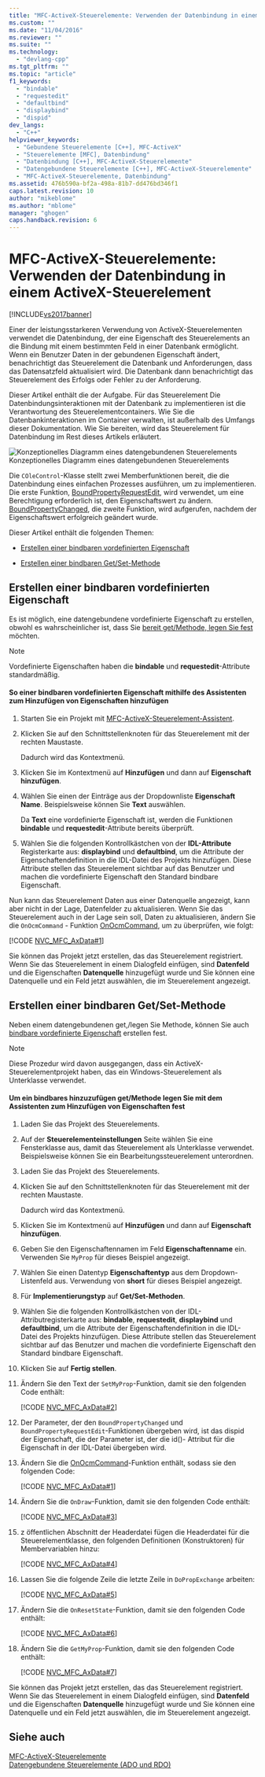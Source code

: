 ```yaml
---
title: "MFC-ActiveX-Steuerelemente: Verwenden der Datenbindung in einem ActiveX-Steuerelement | Microsoft Docs"
ms.custom: ""
ms.date: "11/04/2016"
ms.reviewer: ""
ms.suite: ""
ms.technology: 
  - "devlang-cpp"
ms.tgt_pltfrm: ""
ms.topic: "article"
f1_keywords: 
  - "bindable"
  - "requestedit"
  - "defaultbind"
  - "displaybind"
  - "dispid"
dev_langs: 
  - "C++"
helpviewer_keywords: 
  - "Gebundene Steuerelemente [C++], MFC-ActiveX"
  - "Steuerelemente [MFC], Datenbindung"
  - "Datenbindung [C++], MFC-ActiveX-Steuerelemente"
  - "Datengebundene Steuerelemente [C++], MFC-ActiveX-Steuerelemente"
  - "MFC-ActiveX-Steuerelemente, Datenbindung"
ms.assetid: 476b590a-bf2a-498a-81b7-dd476bd346f1
caps.latest.revision: 10
author: "mikeblome"
ms.author: "mblome"
manager: "ghogen"
caps.handback.revision: 6
---
```

# MFC-ActiveX-Steuerelemente: Verwenden der Datenbindung in einem ActiveX-Steuerelement
[!INCLUDE[vs2017banner](../assembler/inline/includes/vs2017banner.md)]

Einer der leistungsstarkeren Verwendung von ActiveX\-Steuerelementen verwendet die Datenbindung, der eine Eigenschaft des Steuerelements an die Bindung mit einem bestimmten Feld in einer Datenbank ermöglicht.  Wenn ein Benutzer Daten in der gebundenen Eigenschaft ändert, benachrichtigt das Steuerelement die Datenbank und Anforderungen, dass das Datensatzfeld aktualisiert wird.  Die Datenbank dann benachrichtigt das Steuerelement des Erfolgs oder Fehler zu der Anforderung.  
  
 Dieser Artikel enthält die der Aufgabe. Für das Steuerelement  Die Datenbindungsinteraktionen mit der Datenbank zu implementieren ist die Verantwortung des Steuerelementcontainers.  Wie Sie die Datenbankinteraktionen im Container verwalten, ist außerhalb des Umfangs dieser Dokumentation.  Wie Sie bereiten, wird das Steuerelement für Datenbindung im Rest dieses Artikels erläutert.  
  
 ![Konzeptionelles Diagramm eines datengebundenen Steuerelements](../mfc/media/vc374v1.png "vc374V1")  
Konzeptionelles Diagramm eines datengebundenen Steuerelements  
  
 Die `COleControl`\-Klasse stellt zwei Memberfunktionen bereit, die die Datenbindung eines einfachen Prozesses ausführen, um zu implementieren.  Die erste Funktion, [BoundPropertyRequestEdit](../Topic/COleControl::BoundPropertyRequestEdit.md), wird verwendet, um eine Berechtigung erforderlich ist, den Eigenschaftswert zu ändern.  [BoundPropertyChanged](../Topic/COleControl::BoundPropertyChanged.md), die zweite Funktion, wird aufgerufen, nachdem der Eigenschaftswert erfolgreich geändert wurde.  
  
 Dieser Artikel enthält die folgenden Themen:  
  
-   [Erstellen einer bindbaren vordefinierten Eigenschaft](#vchowcreatingbindablestockproperty)  
  
-   [Erstellen einer bindbaren Get\/Set\-Methode](#vchowcreatingbindablegetsetmethod)  
  
##  <a name="vchowcreatingbindablestockproperty"></a> Erstellen einer bindbaren vordefinierten Eigenschaft  
 Es ist möglich, eine datengebundene vordefinierte Eigenschaft zu erstellen, obwohl es wahrscheinlicher ist, dass Sie [bereit get\/Methode, legen Sie fest](#vchowcreatingbindablegetsetmethod) möchten.  
  
> [!NOTE]
>  Vordefinierte Eigenschaften haben die **bindable** und **requestedit**\-Attribute standardmäßig.  
  
#### So einer bindbaren vordefinierten Eigenschaft mithilfe des Assistenten zum Hinzufügen von Eigenschaften hinzufügen  
  
1.  Starten Sie ein Projekt mit [MFC\-ActiveX\-Steuerelement\-Assistent](../mfc/reference/mfc-activex-control-wizard.md).  
  
2.  Klicken Sie auf den Schnittstellenknoten für das Steuerelement mit der rechten Maustaste.  
  
     Dadurch wird das Kontextmenü.  
  
3.  Klicken Sie im Kontextmenü auf **Hinzufügen** und dann auf **Eigenschaft hinzufügen**.  
  
4.  Wählen Sie einen der Einträge aus der Dropdownliste **Eigenschaft Name**.  Beispielsweise können Sie **Text** auswählen.  
  
     Da **Text** eine vordefinierte Eigenschaft ist, werden die Funktionen **bindable** und **requestedit**\-Attribute bereits überprüft.  
  
5.  Wählen Sie die folgenden Kontrollkästchen von der **IDL\-Attribute** Registerkarte aus: **displaybind** und **defaultbind**, um die Attribute der Eigenschaftendefinition in die IDL\-Datei des Projekts hinzufügen.  Diese Attribute stellen das Steuerelement sichtbar auf das Benutzer und machen die vordefinierte Eigenschaft den Standard bindbare Eigenschaft.  
  
 Nun kann das Steuerelement Daten aus einer Datenquelle angezeigt, kann aber nicht in der Lage, Datenfelder zu aktualisieren.  Wenn Sie das Steuerelement auch in der Lage sein soll, Daten zu aktualisieren, ändern Sie die `OnOcmCommand` \- Funktion [OnOcmCommand](../mfc/mfc-activex-controls-subclassing-a-windows-control.md), um zu überprüfen, wie folgt:  
  
 [!CODE [NVC_MFC_AxData#1](../CodeSnippet/VS_Snippets_Cpp/NVC_MFC_AxData#1)]  
  
 Sie können das Projekt jetzt erstellen, das das Steuerelement registriert.  Wenn Sie das Steuerelement in einem Dialogfeld einfügen, sind **Datenfeld** und die Eigenschaften **Datenquelle** hinzugefügt wurde und Sie können eine Datenquelle und ein Feld jetzt auswählen, die im Steuerelement angezeigt.  
  
##  <a name="vchowcreatingbindablegetsetmethod"></a> Erstellen einer bindbaren Get\/Set\-Methode  
 Neben einem datengebundenen get,\/legen Sie Methode, können Sie auch [bindbare vordefinierte Eigenschaft](#vchowcreatingbindablestockproperty) erstellen fest.  
  
> [!NOTE]
>  Diese Prozedur wird davon ausgegangen, dass ein ActiveX\-Steuerelementprojekt haben, das ein Windows\-Steuerelement als Unterklasse verwendet.  
  
#### Um ein bindbares hinzuzufügen get\/Methode legen Sie mit dem Assistenten zum Hinzufügen von Eigenschaften fest  
  
1.  Laden Sie das Projekt des Steuerelements.  
  
2.  Auf der **Steuerelementeinstellungen** Seite wählen Sie eine Fensterklasse aus, damit das Steuerelement als Unterklasse verwendet.  Beispielsweise können Sie ein Bearbeitungssteuerelement unterordnen.  
  
3.  Laden Sie das Projekt des Steuerelements.  
  
4.  Klicken Sie auf den Schnittstellenknoten für das Steuerelement mit der rechten Maustaste.  
  
     Dadurch wird das Kontextmenü.  
  
5.  Klicken Sie im Kontextmenü auf **Hinzufügen** und dann auf **Eigenschaft hinzufügen**.  
  
6.  Geben Sie den Eigenschaftennamen im Feld **Eigenschaftenname** ein.  Verwenden Sie `MyProp` für dieses Beispiel angezeigt.  
  
7.  Wählen Sie einen Datentyp **Eigenschaftentyp** aus dem Dropdown\-Listenfeld aus.  Verwendung von **short** für dieses Beispiel angezeigt.  
  
8.  Für **Implementierungstyp** auf **Get\/Set\-Methoden**.  
  
9. Wählen Sie die folgenden Kontrollkästchen von der IDL\-Attributregisterkarte aus: **bindable**, **requestedit**, **displaybind** und **defaultbind**, um die Attribute der Eigenschaftendefinition in die IDL\-Datei des Projekts hinzufügen.  Diese Attribute stellen das Steuerelement sichtbar auf das Benutzer und machen die vordefinierte Eigenschaft den Standard bindbare Eigenschaft.  
  
10. Klicken Sie auf **Fertig stellen**.  
  
11. Ändern Sie den Text der `SetMyProp`\-Funktion, damit sie den folgenden Code enthält:  
  
     [!CODE [NVC_MFC_AxData#2](../CodeSnippet/VS_Snippets_Cpp/NVC_MFC_AxData#2)]  
  
12. Der Parameter, der den `BoundPropertyChanged` und `BoundPropertyRequestEdit`\-Funktionen übergeben wird, ist das dispid der Eigenschaft, die der Parameter ist, der die id\(\)\- Attribut für die Eigenschaft in der IDL\-Datei übergeben wird.  
  
13. Ändern Sie die [OnOcmCommand](../mfc/mfc-activex-controls-subclassing-a-windows-control.md)\-Funktion enthält, sodass sie den folgenden Code:  
  
     [!CODE [NVC_MFC_AxData#1](../CodeSnippet/VS_Snippets_Cpp/NVC_MFC_AxData#1)]  
  
14. Ändern Sie die `OnDraw`\-Funktion, damit sie den folgenden Code enthält:  
  
     [!CODE [NVC_MFC_AxData#3](../CodeSnippet/VS_Snippets_Cpp/NVC_MFC_AxData#3)]  
  
15. z öffentlichen Abschnitt der Headerdatei fügen die Headerdatei für die Steuerelementklasse, den folgenden Definitionen \(Konstruktoren\) für Membervariablen hinzu:  
  
     [!CODE [NVC_MFC_AxData#4](../CodeSnippet/VS_Snippets_Cpp/NVC_MFC_AxData#4)]  
  
16. Lassen Sie die folgende Zeile die letzte Zeile in `DoPropExchange` arbeiten:  
  
     [!CODE [NVC_MFC_AxData#5](../CodeSnippet/VS_Snippets_Cpp/NVC_MFC_AxData#5)]  
  
17. Ändern Sie die `OnResetState`\-Funktion, damit sie den folgenden Code enthält:  
  
     [!CODE [NVC_MFC_AxData#6](../CodeSnippet/VS_Snippets_Cpp/NVC_MFC_AxData#6)]  
  
18. Ändern Sie die `GetMyProp`\-Funktion, damit sie den folgenden Code enthält:  
  
     [!CODE [NVC_MFC_AxData#7](../CodeSnippet/VS_Snippets_Cpp/NVC_MFC_AxData#7)]  
  
 Sie können das Projekt jetzt erstellen, das das Steuerelement registriert.  Wenn Sie das Steuerelement in einem Dialogfeld einfügen, sind **Datenfeld** und die Eigenschaften **Datenquelle** hinzugefügt wurde und Sie können eine Datenquelle und ein Feld jetzt auswählen, die im Steuerelement angezeigt.  
  
## Siehe auch  
 [MFC\-ActiveX\-Steuerelemente](../mfc/mfc-activex-controls.md)   
 [Datengebundene Steuerelemente \(ADO und RDO\)](../data/ado-rdo/data-bound-controls-ado-and-rdo.md)